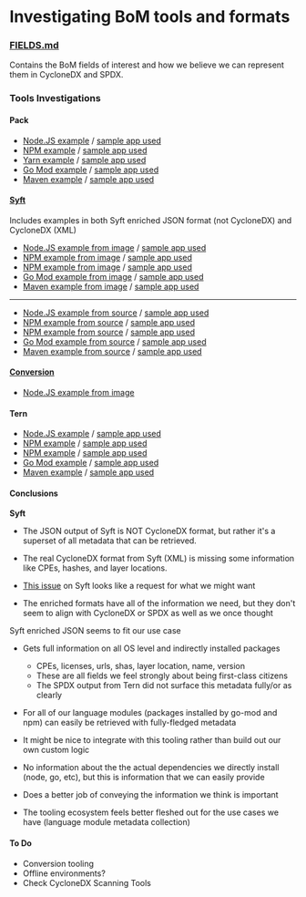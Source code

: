 # Investigating BoM tools and formats

### [FIELDS.md](FIELDS.md)
Contains the BoM fields of interest and how we believe we can represent them in
CycloneDX and SPDX.


### Tools Investigations

#### Pack
* [Node.JS example](pack/node) / [sample app used](https://github.com/paketo-buildpacks/samples/tree/main/nodejs/no-package-manager)
* [NPM example](pack/npm) / [sample app used](https://github.com/paketo-buildpacks/samples/tree/main/nodejs/npm)
* [Yarn example](pack/yarn) / [sample app used](https://github.com/paketo-buildpacks/samples/tree/main/nodejs/yarn)
* [Go Mod example](pack/go-mod) / [sample app used](https://github.com/paketo-buildpacks/samples/tree/main/go/mod)
* [Maven example](pack/maven) / [sample app used](https://github.com/paketo-buildpacks/samples/tree/main/maven)


#### [Syft](https://github.com/anchore/syft)
Includes examples in both Syft enriched JSON format (not CycloneDX) and CycloneDX (XML)

* [Node.JS example from image](syft/node/from-image) / [sample app used](https://github.com/paketo-buildpacks/samples/tree/main/nodejs/no-package-manager)
* [NPM example from image](syft/npm/from-image) / [sample app used](https://github.com/paketo-buildpacks/samples/tree/main/nodejs/npm)
* [NPM example from image](syft/yarn/from-image) / [sample app used](https://github.com/paketo-buildpacks/samples/tree/main/nodejs/yarn)
* [Go Mod example from image](syft/go-mod/from-image) / [sample app used](https://github.com/paketo-buildpacks/samples/tree/main/go/mod)
* [Maven example from image](syft/maven/from-image) / [sample app used](https://github.com/paketo-buildpacks/samples/tree/main/maven)
--------------------------------
* [Node.JS example from source](syft/node/from-source) / [sample app used](https://github.com/paketo-buildpacks/samples/tree/main/nodejs/no-package-manager)
* [NPM example from source](syft/npm/from-source) / [sample app used](https://github.com/paketo-buildpacks/samples/tree/main/nodejs/npm)
* [NPM example from source](syft/yarn/from-source) / [sample app used](https://github.com/paketo-buildpacks/samples/tree/main/nodejs/yarn)
* [Go Mod example from source](syft/go-mod/from-source) / [sample app used](https://github.com/paketo-buildpacks/samples/tree/main/go/mod)
* [Maven example from source](syft/maven/from-source) / [sample app used](https://github.com/paketo-buildpacks/samples/tree/main/maven)


#### [Conversion](https://github.com/CycloneDX/cyclonedx-cli)
* [Node.JS example from image](cyclonedx-cli-conversion/node)

#### Tern
* [Node.JS example](tern/node) / [sample app used](https://github.com/paketo-buildpacks/samples/tree/main/nodejs/no-package-manager)
* [NPM example](tern/npm) / [sample app used](https://github.com/paketo-buildpacks/samples/tree/main/nodejs/npm)
* [NPM example](tern/yarn) / [sample app used](https://github.com/paketo-buildpacks/samples/tree/main/nodejs/yarn)
* [Go Mod example](tern/go-mod) / [sample app used](https://github.com/paketo-buildpacks/samples/tree/main/go/mod)
* [Maven example](tern/maven) / [sample app used](https://github.com/paketo-buildpacks/samples/tree/main/maven)


#### Conclusions

**Syft**
* The JSON output of Syft is NOT CycloneDX format, but rather it's a superset
  of all metadata that can be retrieved.
* The real CycloneDX format from Syft (XML) is missing some information like
  CPEs, hashes, and layer locations. 
* [This issue](https://github.com/CycloneDX/cyclonedx-cli) on Syft looks like a
  request for what we might want

* The enriched formats have all of the information we need, but they don't seem
  to align with CycloneDX or SPDX as well as we once thought

Syft enriched JSON seems to fit our use case
* Gets full information on all OS level and indirectly installed packages
  * CPEs, licenses, urls, shas, layer location, name, version
  * These are all fields we feel strongly about being first-class citizens
  * The SPDX output from Tern did not surface this metadata fully/or as clearly

* For all of our language modules (packages installed by go-mod and npm) can
  easily be retrieved with fully-fledged metadata
* It might be nice to integrate with this tooling rather than build out our own custom logic

* No information about the the actual dependencies we directly install (node,
  go, etc), but this is information that we can easily provide

* Does a better job of conveying the information we think is important
* The tooling ecosystem feels better fleshed out for the use cases we have (language module metadata collection)

#### To Do
* Conversion tooling
* Offline environments?
* Check CycloneDX Scanning Tools
